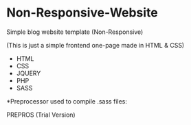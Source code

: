 # Non-Responsive-Website
Simple blog website template (Non-Responsive)

(This is just a simple frontend one-page made in HTML & CSS)

- HTML
- CSS
- JQUERY
- PHP
- SASS

*Preprocessor used to compile .sass files:

PREPROS (Trial Version)
